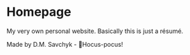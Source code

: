 # Homepage
My very own personal website. Basically this is just a résumé.

Made by D.M. Savchyk - 🧙Hocus-pocus!
